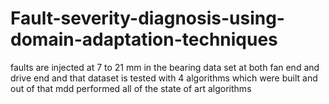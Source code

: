 # Fault-severity-diagnosis-using-domain-adaptation-techniques
faults are injected at 7 to 21 mm in the bearing data set at both fan end and drive end 
and that dataset is tested with 4 algorithms which were built and out of that mdd performed all of the state of art algorithms 